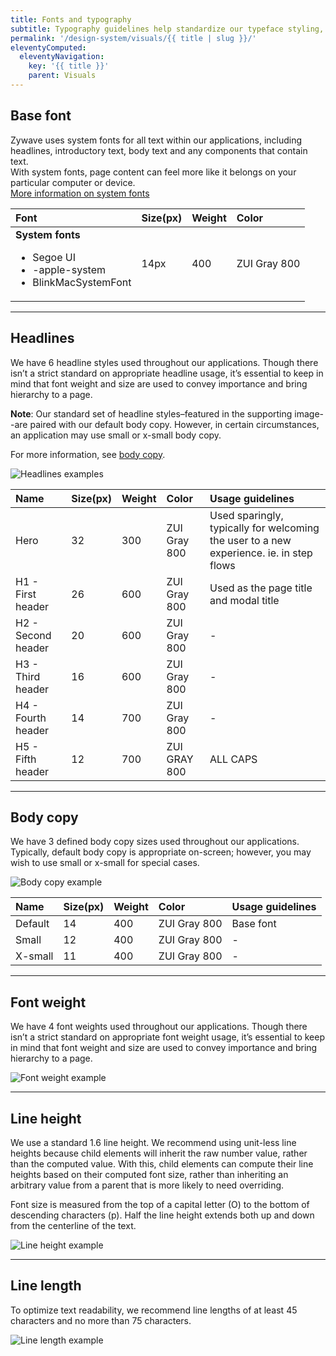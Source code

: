 ```yaml
---
title: Fonts and typography
subtitle: Typography guidelines help standardize our typeface styling, to improve the look and readability of product text.
permalink: '/design-system/visuals/{{ title | slug }}/'
eleventyComputed:
  eleventyNavigation:
    key: '{{ title }}'
    parent: Visuals
---
```


<!-- * [Developer documentation](https://gitlab.zywave.com/zui/zui-core/wikis/typography) -->

## Base font

<Grid>

<GridCol col="span-4">

Zywave uses system fonts for all text within our applications, including headlines, introductory text, body text and any components that contain text.  
With system fonts, page content can feel more like it belongs on your particular computer or device.  
[More information on system fonts](http://markdotto.com/2018/02/07/github-system-fonts/)

</GridCol>
<GridCol col="span-8">

| Font                                                                                           | Size(px) | Weight | Color        |
| :--------------------------------------------------------------------------------------------- | :------- | :----- | :----------- |
| <b>System fonts</b><ul><li>Segoe UI</li><li>-apple-system</li><li>BlinkMacSystemFont</li></ul> | 14px     | 400    | ZUI Gray 800 |

</GridCol>
</Grid>

---

## Headlines

<Grid>
<GridCol col="span-4">

We have 6 headline styles used throughout our applications. Though there isn’t a strict standard on appropriate headline usage, it’s essential to keep in mind that font weight and size are used to convey importance and bring hierarchy to a page.

**Note**: Our standard set of headline styles–featured in the supporting image--are paired with our default body copy. However, in certain circumstances, an application may use small or x-small body copy.

For more information, see [body copy](#body-copy).

</GridCol>
<GridCol col="span-8">

![Headlines examples](images/foundations/fonts-and-typography/headline_fonts.svg)

</GridCol>
</Grid>
<Spacer size="small" />

| Name               | Size(px) | Weight | Color        | Usage guidelines                                                                        |
| :----------------- | :------- | :----- | :----------- | :-------------------------------------------------------------------------------------- |
| Hero               | 32       | 300    | ZUI Gray 800 | Used sparingly, typically for welcoming the user to a new experience. ie. in step flows |
| H1 - First header  | 26       | 600    | ZUI Gray 800 | Used as the page title and modal title                                                  |
| H2 - Second header | 20       | 600    | ZUI Gray 800 | -                                                                                       |
| H3 - Third header  | 16       | 600    | ZUI Gray 800 | -                                                                                       |
| H4 - Fourth header | 14       | 700    | ZUI Gray 800 | -                                                                                       |
| H5 - Fifth header  | 12       | 700    | ZUI GRAY 800 | ALL CAPS                                                                                |

---

## Body copy

<Grid>
<GridCol col="span-4">

We have 3 defined body copy sizes used throughout our applications. Typically, default body copy is appropriate on-screen; however, you may wish to use small or x-small for special cases.

</GridCol>
<GridCol col="span-8">

![Body copy example](images/foundations/fonts-and-typography/body_copy.svg)

</GridCol>
</Grid>
<Spacer size="small" />

| Name    | Size(px) | Weight | Color        | Usage guidelines |
| :------ | :------- | :----- | :----------- | :--------------- |
| Default | 14       | 400    | ZUI Gray 800 | Base font        |
| Small   | 12       | 400    | ZUI Gray 800 | -                |
| X-small | 11       | 400    | ZUI Gray 800 | -                |

---

## Font weight

<Grid>
<GridCol col="span-4">

We have 4 font weights used throughout our applications. Though there isn’t a strict standard on appropriate font weight usage, it’s essential to keep in mind that font weight and size are used to convey importance and bring hierarchy to a page.

</GridCol>
<GridCol col="span-8">

![Font weight example](images/foundations/fonts-and-typography/font_weight.svg)

</GridCol>
</Grid>

---

## Line height

<Grid>
<GridCol col="span-4">

We use a standard 1.6 line height. We recommend using unit-less line heights because child elements will inherit the raw number value, rather than the computed value. With this, child elements can compute their line heights based on their computed font size, rather than inheriting an arbitrary value from a parent that is more likely to need overriding.

Font size is measured from the top of a capital letter (O) to the bottom of descending characters (p). Half the line height extends both up and down from the centerline of the text.

</GridCol>

<GridCol col="span-8">

![Line height example](images/foundations/fonts-and-typography/line_height.svg)

</GridCol>
</Grid>

---

## Line length

To optimize text readability, we recommend line lengths of at least 45 characters and no more than 75 characters.

![Line length example](images/foundations/fonts-and-typography/line_length.svg)
